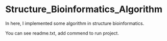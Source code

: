 # Structure_Bioinformatics_Algorithm
In here, I implemented some algorithm in structure bioinformatics.

You can see readme.txt, add commend to run project.
